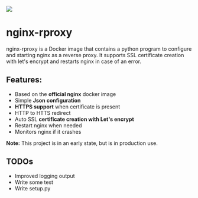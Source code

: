 [![](https://badge.imagelayers.io/trunneml/nginx-rproxy:latest.svg)](https://imagelayers.io/?images=trunneml/nginx-rproxy:latest 'Get your own badge on imagelayers.io')

# nginx-rproxy
nginx-rproxy is a Docker image that contains a python program to configure and starting nginx as a reverse proxy.
It supports SSL certificate creation with let's encrypt and restarts nginx in case of an error.

## Features:

* Based on the **official nginx** docker image
* Simple **Json configuration**
* **HTTPS support** when certificate is present
* HTTP to HTTS redirect
* Auto SSL **certificate creation with Let's encrypt**
* Restart nginx when needed
* Monitors nginx if it crashes


**Note:** This project is in an early state, but is in production use.

## TODOs
* Improved logging output
* Write some test
* Write setup.py
